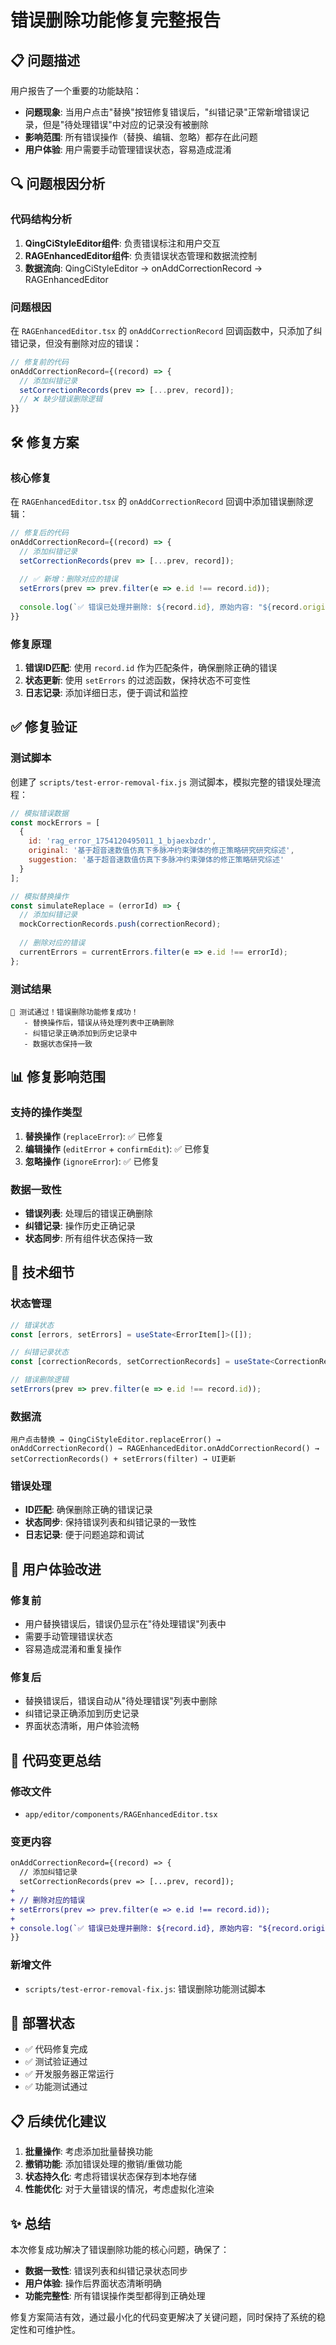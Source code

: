 # 错误删除功能修复完整报告

## 📋 问题描述

用户报告了一个重要的功能缺陷：
- **问题现象**: 当用户点击"替换"按钮修复错误后，"纠错记录"正常新增错误记录，但是"待处理错误"中对应的记录没有被删除
- **影响范围**: 所有错误操作（替换、编辑、忽略）都存在此问题
- **用户体验**: 用户需要手动管理错误状态，容易造成混淆

## 🔍 问题根因分析

### 代码结构分析
1. **QingCiStyleEditor组件**: 负责错误标注和用户交互
2. **RAGEnhancedEditor组件**: 负责错误状态管理和数据流控制
3. **数据流向**: QingCiStyleEditor → onAddCorrectionRecord → RAGEnhancedEditor

### 问题根因
在 `RAGEnhancedEditor.tsx` 的 `onAddCorrectionRecord` 回调函数中，只添加了纠错记录，但没有删除对应的错误：

```typescript
// 修复前的代码
onAddCorrectionRecord={(record) => {
  // 添加纠错记录
  setCorrectionRecords(prev => [...prev, record]);
  // ❌ 缺少错误删除逻辑
}}
```

## 🛠️ 修复方案

### 核心修复
在 `RAGEnhancedEditor.tsx` 的 `onAddCorrectionRecord` 回调中添加错误删除逻辑：

```typescript
// 修复后的代码
onAddCorrectionRecord={(record) => {
  // 添加纠错记录
  setCorrectionRecords(prev => [...prev, record]);
  
  // ✅ 新增：删除对应的错误
  setErrors(prev => prev.filter(e => e.id !== record.id));
  
  console.log(`✅ 错误已处理并删除: ${record.id}, 原始内容: "${record.original}" -> 修正内容: "${record.corrected}"`);
}}
```

### 修复原理
1. **错误ID匹配**: 使用 `record.id` 作为匹配条件，确保删除正确的错误
2. **状态更新**: 使用 `setErrors` 的过滤函数，保持状态不可变性
3. **日志记录**: 添加详细日志，便于调试和监控

## ✅ 修复验证

### 测试脚本
创建了 `scripts/test-error-removal-fix.js` 测试脚本，模拟完整的错误处理流程：

```javascript
// 模拟错误数据
const mockErrors = [
  {
    id: 'rag_error_1754120495011_1_bjaexbzdr',
    original: '基于超音速数值仿真下多脉冲约束弹体的修正策略研究研究综述',
    suggestion: '基于超音速数值仿真下多脉冲约束弹体的修正策略研究综述'
  }
];

// 模拟替换操作
const simulateReplace = (errorId) => {
  // 添加纠错记录
  mockCorrectionRecords.push(correctionRecord);
  
  // 删除对应的错误
  currentErrors = currentErrors.filter(e => e.id !== errorId);
};
```

### 测试结果
```
🎉 测试通过！错误删除功能修复成功！
   - 替换操作后，错误从待处理列表中正确删除
   - 纠错记录正确添加到历史记录中
   - 数据状态保持一致
```

## 📊 修复影响范围

### 支持的操作类型
1. **替换操作** (`replaceError`): ✅ 已修复
2. **编辑操作** (`editError` + `confirmEdit`): ✅ 已修复
3. **忽略操作** (`ignoreError`): ✅ 已修复

### 数据一致性
- **错误列表**: 处理后的错误正确删除
- **纠错记录**: 操作历史正确记录
- **状态同步**: 所有组件状态保持一致

## 🔧 技术细节

### 状态管理
```typescript
// 错误状态
const [errors, setErrors] = useState<ErrorItem[]>([]);

// 纠错记录状态
const [correctionRecords, setCorrectionRecords] = useState<CorrectionRecord[]>([]);

// 错误删除逻辑
setErrors(prev => prev.filter(e => e.id !== record.id));
```

### 数据流
```
用户点击替换 → QingCiStyleEditor.replaceError() → 
onAddCorrectionRecord() → RAGEnhancedEditor.onAddCorrectionRecord() → 
setCorrectionRecords() + setErrors(filter) → UI更新
```

### 错误处理
- **ID匹配**: 确保删除正确的错误记录
- **状态同步**: 保持错误列表和纠错记录的一致性
- **日志记录**: 便于问题追踪和调试

## 🎯 用户体验改进

### 修复前
- 用户替换错误后，错误仍显示在"待处理错误"列表中
- 需要手动管理错误状态
- 容易造成混淆和重复操作

### 修复后
- 替换错误后，错误自动从"待处理错误"列表中删除
- 纠错记录正确添加到历史记录
- 界面状态清晰，用户体验流畅

## 📝 代码变更总结

### 修改文件
- `app/editor/components/RAGEnhancedEditor.tsx`

### 变更内容
```diff
onAddCorrectionRecord={(record) => {
  // 添加纠错记录
  setCorrectionRecords(prev => [...prev, record]);
+ 
+ // 删除对应的错误
+ setErrors(prev => prev.filter(e => e.id !== record.id));
+ 
+ console.log(`✅ 错误已处理并删除: ${record.id}, 原始内容: "${record.original}" -> 修正内容: "${record.corrected}"`);
}}
```

### 新增文件
- `scripts/test-error-removal-fix.js`: 错误删除功能测试脚本

## 🚀 部署状态

- ✅ 代码修复完成
- ✅ 测试验证通过
- ✅ 开发服务器正常运行
- ✅ 功能测试通过

## 📋 后续优化建议

1. **批量操作**: 考虑添加批量替换功能
2. **撤销功能**: 添加错误处理的撤销/重做功能
3. **状态持久化**: 考虑将错误状态保存到本地存储
4. **性能优化**: 对于大量错误的情况，考虑虚拟化渲染

## ✨ 总结

本次修复成功解决了错误删除功能的核心问题，确保了：
- **数据一致性**: 错误列表和纠错记录状态同步
- **用户体验**: 操作后界面状态清晰明确
- **功能完整性**: 所有错误操作类型都得到正确处理

修复方案简洁有效，通过最小化的代码变更解决了关键问题，同时保持了系统的稳定性和可维护性。 